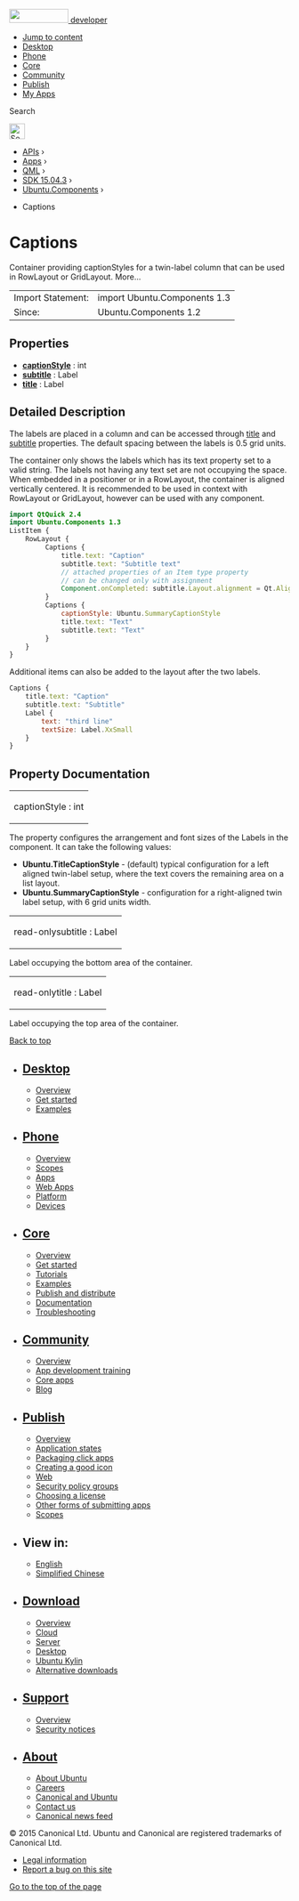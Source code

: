 <a href="https://developer.ubuntu.com/" class="logo-ubuntu"><img src="https://developer.ubuntu.com/assets/sites/ubuntu/latest/u/img/logos/logo-ubuntu-orange.svg" width="106" height="25" /> <span>developer</span></a>

-   [Jump to content](index.html#main-content)
-   [Desktop](https://developer.ubuntu.com/en/desktop/)
-   [Phone](https://developer.ubuntu.com/en/phone/)
-   [Core](https://developer.ubuntu.com/core)
-   [Community](https://developer.ubuntu.com/en/community/)
-   [Publish](https://developer.ubuntu.com/en/publish/)
-   [My Apps](https://myapps.developer.ubuntu.com/)

Search

<img src="https://developer.ubuntu.com/assets/sites/ubuntu/latest/u/img/search-white.svg" alt="Search" height="28" />

-   [APIs](../../../../index.html) ›
-   [Apps](../../../index.html) ›
-   [QML](../../index.html) ›
-   [SDK 15.04.3](../index.html) ›
-   [Ubuntu.Components](../Ubuntu.Components/index.html) ›

<!-- -->

-   Captions

Captions
========

<span class="subtitle"></span>
Container providing captionStyles for a twin-label column that can be used in RowLayout or GridLayout. More...

|                   |                              |
|-------------------|------------------------------|
| Import Statement: | import Ubuntu.Components 1.3 |
| Since:            | Ubuntu.Components 1.2        |

<span id="properties"></span>
Properties
----------

-   ****[captionStyle](index.html#captionStyle-prop)**** : int
-   ****[subtitle](index.html#subtitle-prop)**** : Label
-   ****[title](index.html#title-prop)**** : Label

<span id="details"></span>
Detailed Description
--------------------

The labels are placed in a column and can be accessed through [title](index.html#title-prop) and [subtitle](index.html#subtitle-prop) properties. The default spacing between the labels is 0.5 grid units.

The container only shows the labels which has its text property set to a valid string. The labels not having any text set are not occupying the space. When embedded in a positioner or in a RowLayout, the container is aligned vertically centered. It is recommended to be used in context with RowLayout or GridLayout, however can be used with any component.

``` qml
import QtQuick 2.4
import Ubuntu.Components 1.3
ListItem {
    RowLayout {
         Captions {
             title.text: "Caption"
             subtitle.text: "Subtitle text"
             // attached properties of an Item type property
             // can be changed only with assignment
             Component.onCompleted: subtitle.Layout.alignment = Qt.AlignRight
         }
         Captions {
             captionStyle: Ubuntu.SummaryCaptionStyle
             title.text: "Text"
             subtitle.text: "Text"
         }
    }
}
```

Additional items can also be added to the layout after the two labels.

``` qml
Captions {
    title.text: "Caption"
    subtitle.text: "Subtitle"
    Label {
        text: "third line"
        textSize: Label.XxSmall
    }
}
```

Property Documentation
----------------------

<table>
<colgroup>
<col width="100%" />
</colgroup>
<tbody>
<tr class="odd">
<td><p><span id="captionStyle-prop"></span><span class="name">captionStyle</span> : <span class="type">int</span></p></td>
</tr>
</tbody>
</table>

The property configures the arrangement and font sizes of the Labels in the component. It can take the following values:

-   **Ubuntu.TitleCaptionStyle** - (default) typical configuration for a left aligned twin-label setup, where the text covers the remaining area on a list layout.
-   **Ubuntu.SummaryCaptionStyle** - configuration for a right-aligned twin label setup, with 6 grid units width.

<table>
<colgroup>
<col width="100%" />
</colgroup>
<tbody>
<tr class="odd">
<td><p><span id="subtitle-prop"></span><span class="qmlreadonly">read-only</span><span class="name">subtitle</span> : <span class="type">Label</span></p></td>
</tr>
</tbody>
</table>

Label occupying the bottom area of the container.

<table>
<colgroup>
<col width="100%" />
</colgroup>
<tbody>
<tr class="odd">
<td><p><span id="title-prop"></span><span class="qmlreadonly">read-only</span><span class="name">title</span> : <span class="type">Label</span></p></td>
</tr>
</tbody>
</table>

Label occupying the top area of the container.

[Back to top](index.html#)

-   [Desktop](https://developer.ubuntu.com/en/desktop/)
    ---------------------------------------------------

    -   [Overview](https://developer.ubuntu.com/en/desktop/)
    -   [Get started](http://snapcraft.io/?utm_source=developer.ubuntu.com&utm_medium=devportal&utm_term=snaps%20snapcraft%20desktop&utm_content=menu&utm_campaign=duc_snappers)
    -   [Examples](https://github.com/ubuntu/snappy-playpen)

-   [Phone](https://developer.ubuntu.com/en/phone/)
    -----------------------------------------------

    -   [Overview](https://developer.ubuntu.com/en/phone/)
    -   [Scopes](https://developer.ubuntu.com/en/phone/scopes/)
    -   [Apps](https://developer.ubuntu.com/en/phone/apps/)
    -   [Web Apps](https://developer.ubuntu.com/en/phone/web/)
    -   [Platform](https://developer.ubuntu.com/en/phone/platform/)
    -   [Devices](https://developer.ubuntu.com/en/phone/devices/)

-   [Core](https://developer.ubuntu.com/core)
    -----------------------------------------

    -   [Overview](https://developer.ubuntu.com/core)
    -   [Get started](https://developer.ubuntu.com/core/get-started)
    -   [Tutorials](https://developer.ubuntu.com/core/tutorials)
    -   [Examples](https://developer.ubuntu.com/core/examples)
    -   [Publish and distribute](https://developer.ubuntu.com/core/publish-and-distribute)
    -   [Documentation](https://developer.ubuntu.com/core/documentation)
    -   [Troubleshooting](https://developer.ubuntu.com/core/troubleshooting)

-   [Community](https://developer.ubuntu.com/en/community/)
    -------------------------------------------------------

    -   [Overview](https://developer.ubuntu.com/en/community/)
    -   [App development training](https://developer.ubuntu.com/en/community/training/)
    -   [Core apps](https://developer.ubuntu.com/en/community/core-apps/)
    -   [Blog](https://developer.ubuntu.com/en/community/blog/)

-   [Publish](https://developer.ubuntu.com/en/publish/)
    ---------------------------------------------------

    -   [Overview](https://developer.ubuntu.com/en/publish/)
    -   [Application states](https://developer.ubuntu.com/en/publish/application-states/)
    -   [Packaging click apps](https://developer.ubuntu.com/en/publish/packaging-click-apps/)
    -   [Creating a good icon](https://developer.ubuntu.com/en/publish/creating-a-good-icon/)
    -   [Web](https://developer.ubuntu.com/en/publish/web/)
    -   [Security policy groups](https://developer.ubuntu.com/en/publish/security-policy-groups/)
    -   [Choosing a license](https://developer.ubuntu.com/en/publish/choosing-a-license/)
    -   [Other forms of submitting apps](https://developer.ubuntu.com/en/publish/other-forms-of-submitting-apps/)
    -   [Scopes](https://developer.ubuntu.com/en/publish/scopes/)

-   View in:
    --------

    -   [English](index.html "Change to language: English")
    -   [Simplified Chinese](index.html "Change to language: Simplified Chinese")

-   [Download](http://ubuntu.com/download/)
    ---------------------------------------

    -   [Overview](http://ubuntu.com/download)
    -   [Cloud](http://ubuntu.com/download/cloud)
    -   [Server](http://ubuntu.com/download/server)
    -   [Desktop](http://ubuntu.com/download/desktop)
    -   [Ubuntu Kylin](http://ubuntu.com/download/ubuntu-kylin)
    -   [Alternative downloads](http://ubuntu.com/download/alternative-downloads)

-   [Support](http://ubuntu.com/support/)
    -------------------------------------

    -   [Overview](http://ubuntu.com/support)
    -   [Security notices](http://www.ubuntu.com/usn/)

-   [About](http://ubuntu.com/about/)
    ---------------------------------

    -   [About Ubuntu](http://ubuntu.com/about/about-ubuntu)
    -   [Careers](http://www.canonical.com/careers)
    -   [Canonical and Ubuntu](http://ubuntu.com/about/canonical-and-ubuntu)
    -   [Contact us](http://ubuntu.com/about/contact-us)
    -   [Canonical news feed](http://insights.ubuntu.com/feed/)

© 2015 Canonical Ltd. Ubuntu and Canonical are registered trademarks of Canonical Ltd.

-   [Legal information](http://www.ubuntu.com/legal)
-   [Report a bug on this site](https://bugs.launchpad.net/developer-ubuntu-com/)

<span class="accessibility-aid">[Go to the top of the page](index.html#)</span>
